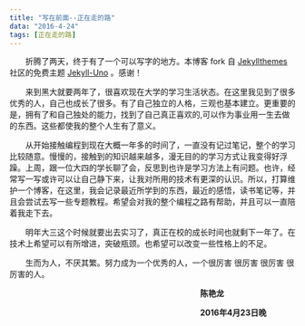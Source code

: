 ```yaml
---
title: "写在前面--正在走的路"
data: "2016-4-24"
tags: [正在走的路]
---
```

&emsp;&emsp;折腾了两天，终于有了一个可以写字的地方。本博客 fork 自 [Jekyllthemes](http://jekyllthemes.org/) 社区的免费主题 [Jekyll-Uno](http://jekyllthemes.org/themes/jekyll-uno/) 。感谢！

&emsp;&emsp;来到黑大就要两年了，很喜欢现在大学的学习生活状态。在这里我见到了很多优秀的人，自己也成长了很多。有了自己独立的人格，三观也基本建立。更重要的是，拥有了和自己独处的能力，找到了自己真正喜欢的,可以作为事业用一生去做的东西。这些都使我的整个人生有了意义。

&emsp;&emsp;从开始接触编程到现在大概一年多的时间了，一直没有记过笔记，整个的学习比较随意。慢慢的，接触到的知识越来越多，漫无目的的学习方式让我变得好浮躁。上周，跟一位大四的学长聊了会，反思到也许是学习方法上有问题。也许，经常写一写或许可以让自己静下来，让我对所用的技术有更深的认识。所以，打算维护一个博客，在这里，我会记录最近所学到的东西，最近的感悟，读书笔记等，并且会尝试去写一些专题教程。希望会对我的整个编程之路有帮助，并且可以一直陪着我走下去。

&emsp;&emsp;明年大三这个时候就要出去实习了，真正在校的成长时间也就剩下一年了。在技术上希望可以有所增进，突破瓶颈。也希望可以改变一些性格上的不足。

&emsp;&emsp;生而为人，不厌其繁。努力成为一个优秀的人，一个很厉害 很厉害 很厉害 很厉害的人。


&emsp;&emsp;&emsp;&emsp;&emsp;&emsp;&emsp;&emsp;&emsp;&emsp;&emsp;&emsp;&emsp;&emsp;&emsp;&emsp;&emsp;&emsp;&emsp;&emsp;&emsp;&emsp;&emsp;&emsp;**陈艳龙**

&emsp;&emsp;&emsp;&emsp;&emsp;&emsp;&emsp;&emsp;&emsp;&emsp;&emsp;&emsp;&emsp;&emsp;&emsp;&emsp;&emsp;&emsp;&emsp;&emsp;&emsp;&emsp;&emsp;&emsp;**2016年4月23日晚**




